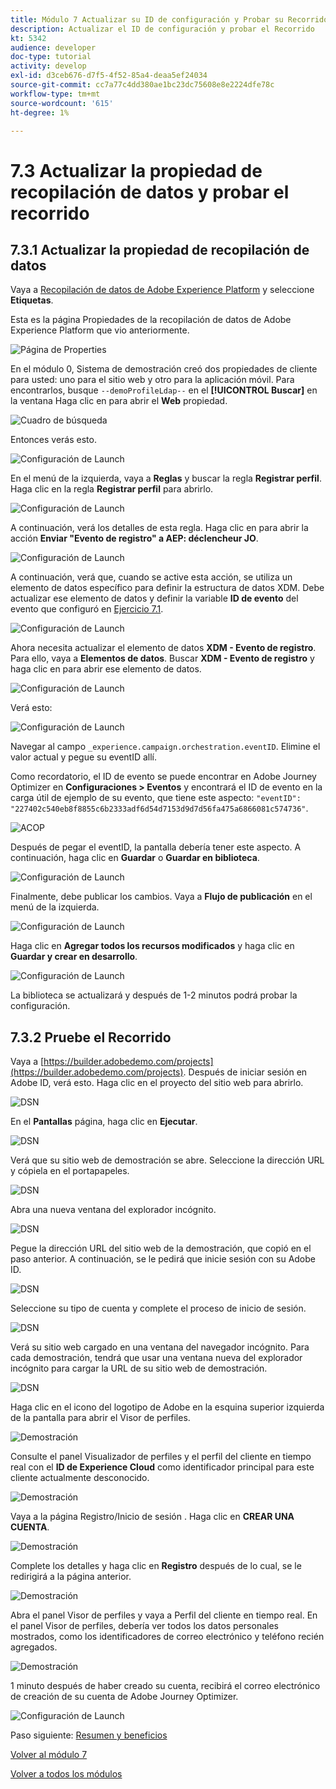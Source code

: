 ```yaml
---
title: Módulo 7 Actualizar su ID de configuración y Probar su Recorrido
description: Actualizar el ID de configuración y probar el Recorrido
kt: 5342
audience: developer
doc-type: tutorial
activity: develop
exl-id: d3ceb676-d7f5-4f52-85a4-deaa5ef24034
source-git-commit: cc7a77c4dd380ae1bc23dc75608e8e2224dfe78c
workflow-type: tm+mt
source-wordcount: '615'
ht-degree: 1%

---
```


# 7.3 Actualizar la propiedad de recopilación de datos y probar el recorrido

## 7.3.1 Actualizar la propiedad de recopilación de datos

Vaya a [Recopilación de datos de Adobe Experience Platform](https://experience.adobe.com/launch/) y seleccione **Etiquetas**.

Esta es la página Propiedades de la recopilación de datos de Adobe Experience Platform que vio anteriormente.

![Página de Properties](../module1/images/launch1.png)

En el módulo 0, Sistema de demostración creó dos propiedades de cliente para usted: uno para el sitio web y otro para la aplicación móvil. Para encontrarlos, busque `--demoProfileLdap--` en el **[!UICONTROL Buscar]** en la ventana Haga clic en para abrir el **Web** propiedad.

![Cuadro de búsqueda](../module1/images/property6.png)

Entonces verás esto.

![Configuración de Launch](./images/rule1.png)

En el menú de la izquierda, vaya a **Reglas** y buscar la regla **Registrar perfil**. Haga clic en la regla **Registrar perfil** para abrirlo.

![Configuración de Launch](./images/rule2.png)

A continuación, verá los detalles de esta regla. Haga clic en para abrir la acción **Enviar &quot;Evento de registro&quot; a AEP: déclencheur JO**.

![Configuración de Launch](./images/rule3.png)

A continuación, verá que, cuando se active esta acción, se utiliza un elemento de datos específico para definir la estructura de datos XDM. Debe actualizar ese elemento de datos y definir la variable **ID de evento** del evento que configuró en [Ejercicio 7.1](./ex1.md).

![Configuración de Launch](./images/rule4.png)

Ahora necesita actualizar el elemento de datos **XDM - Evento de registro**. Para ello, vaya a **Elementos de datos**. Buscar **XDM - Evento de registro** y haga clic en para abrir ese elemento de datos.

![Configuración de Launch](./images/rule5.png)

Verá esto:

![Configuración de Launch](./images/rule6.png)

Navegar al campo `_experience.campaign.orchestration.eventID`. Elimine el valor actual y pegue su eventID allí.

Como recordatorio, el ID de evento se puede encontrar en Adobe Journey Optimizer en **Configuraciones > Eventos** y encontrará el ID de evento en la carga útil de ejemplo de su evento, que tiene este aspecto: `"eventID": "227402c540eb8f8855c6b2333adf6d54d7153d9d7d56fa475a6866081c574736"`.

![ACOP](./images/payloadeventID.png)

Después de pegar el eventID, la pantalla debería tener este aspecto. A continuación, haga clic en **Guardar** o **Guardar en biblioteca**.

![Configuración de Launch](./images/rule7.png)

Finalmente, debe publicar los cambios. Vaya a **Flujo de publicación** en el menú de la izquierda.

![Configuración de Launch](./images/rule8.png)

Haga clic en **Agregar todos los recursos modificados** y haga clic en **Guardar y crear en desarrollo**.

![Configuración de Launch](./images/rule9.png)

La biblioteca se actualizará y después de 1-2 minutos podrá probar la configuración.

## 7.3.2 Pruebe el Recorrido

Vaya a [https://builder.adobedemo.com/projects](https://builder.adobedemo.com/projects). Después de iniciar sesión en Adobe ID, verá esto. Haga clic en el proyecto del sitio web para abrirlo.

![DSN](../module0/images/web8.png)

En el **Pantallas** página, haga clic en **Ejecutar**.

![DSN](../module1/images/web2.png)

Verá que su sitio web de demostración se abre. Seleccione la dirección URL y cópiela en el portapapeles.

![DSN](../module0/images/web3.png)

Abra una nueva ventana del explorador incógnito.

![DSN](../module0/images/web4.png)

Pegue la dirección URL del sitio web de la demostración, que copió en el paso anterior. A continuación, se le pedirá que inicie sesión con su Adobe ID.

![DSN](../module0/images/web5.png)

Seleccione su tipo de cuenta y complete el proceso de inicio de sesión.

![DSN](../module0/images/web6.png)

Verá su sitio web cargado en una ventana del navegador incógnito. Para cada demostración, tendrá que usar una ventana nueva del explorador incógnito para cargar la URL de su sitio web de demostración.

![DSN](../module0/images/web7.png)

Haga clic en el icono del logotipo de Adobe en la esquina superior izquierda de la pantalla para abrir el Visor de perfiles.

![Demostración](../module2/images/pv1.png)

Consulte el panel Visualizador de perfiles y el perfil del cliente en tiempo real con el **ID de Experience Cloud** como identificador principal para este cliente actualmente desconocido.

![Demostración](../module2/images/pv2.png)

Vaya a la página Registro/Inicio de sesión . Haga clic en **CREAR UNA CUENTA**.

![Demostración](../module2/images/pv9.png)

Complete los detalles y haga clic en **Registro** después de lo cual, se le redirigirá a la página anterior.

![Demostración](../module2/images/pv10.png)

Abra el panel Visor de perfiles y vaya a Perfil del cliente en tiempo real. En el panel Visor de perfiles, debería ver todos los datos personales mostrados, como los identificadores de correo electrónico y teléfono recién agregados.

![Demostración](../module2/images/pv11.png)

1 minuto después de haber creado su cuenta, recibirá el correo electrónico de creación de su cuenta de Adobe Journey Optimizer.

![Configuración de Launch](./images/email.png)

Paso siguiente: [Resumen y beneficios](./summary.md)

[Volver al módulo 7](./journey-orchestration-create-account.md)

[Volver a todos los módulos](../../overview.md)
